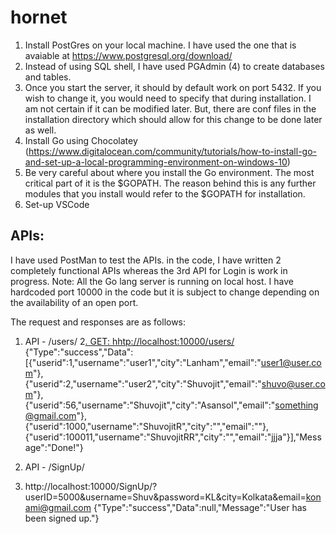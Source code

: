 # hornet
1. Install PostGres on your local machine. I have used the one that is avaiable at https://www.postgresql.org/download/
2. Instead of using SQL shell, I have used PGAdmin (4) to create databases and tables.
3. Once you start the server, it should by default work on port 5432. If you wish to change it, you would need to specify that during installation. I am not certain if it can be modified later. But, there are conf files in the installation directory which should allow for this change to be done later as well.
5. Install Go using Chocolatey (https://www.digitalocean.com/community/tutorials/how-to-install-go-and-set-up-a-local-programming-environment-on-windows-10)
6. Be very careful about where you install the Go environment. The most critical part of it is the $GOPATH. The reason behind this is any further modules that you install would refer to the $GOPATH for installation.
7. Set-up VSCode

APIs:
----

I have used PostMan to test the APIs.
in the code, I have written 2 completely functional APIs whereas the 3rd API for Login is work in progress.
Note: All the Go lang server is running on local host. I have hardcoded port 10000 in the code but it is subject to change depending on the availability of an open port.

The request and responses are as follows:
1. API - /users/
2[. GET: hhtp://localhost:10000/users/](http://localhost:10000/users/)
{"Type":"success","Data":[{"userid":1,"username":"user1","city":"Lanham","email":"user1@user.com"},{"userid":2,"username":"user2","city":"Shuvojit","email":"shuvo@user.com"},{"userid":56,"username":"Shuvojit","city":"Asansol","email":"something@gmail.com"},{"userid":1000,"username":"ShuvojitR","city":"","email":""},{"userid":100011,"username":"ShuvojitRR","city":"","email":"jjja"}],"Message":"Done!"}


2. API - /SignUp/
3. http://localhost:10000/SignUp/?userID=5000&username=Shuv&password=KL&city=Kolkata&email=konami@gmail.com
{"Type":"success","Data":null,"Message":"User has been signed up."}
